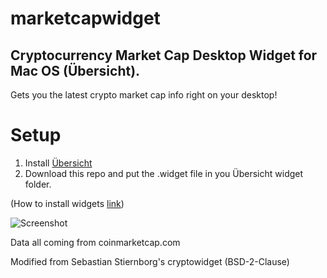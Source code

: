 # marketcapwidget
## Cryptocurrency Market Cap Desktop Widget for Mac OS (Übersicht).

Gets you the latest crypto market cap info right on your desktop!

# Setup
1. Install [Übersicht](http://tracesof.net/uebersicht/)
2. Download this repo and put the .widget file in you Übersicht widget folder. 

(How to install widgets [link](http://tracesof.net/uebersicht-widgets/#installation))

![Screenshot](https://github.com/zhanchengqian/marketcapwidget/blob/master/screenshot.png)

Data all coming from coinmarketcap.com

Modified from Sebastian Stiernborg's cryptowidget (BSD-2-Clause)

